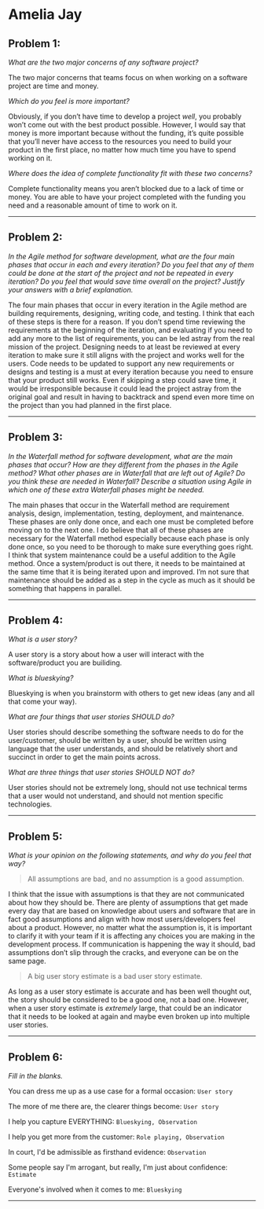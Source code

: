 
# Amelia Jay

## Problem 1:
*What are the two major concerns of any software project?*

The two major concerns that teams focus on when working on a software project are time and money.

*Which do you feel is more important?*

Obviously, if you don’t have time to develop a project *well*, you probably won’t come out with the best product possible. However, I would say that money is more important because without the funding, it’s quite possible that you’ll never have access to the resources you need to build your product in the first place, no matter how much time you have to spend working on it.

*Where does the idea of complete functionality fit with these two concerns?*

Complete functionality means you aren’t blocked due to a lack of time or money. You are able to have your project completed with the funding you need and a reasonable amount of time to work on it.

___________________
## Problem 2:
*In the Agile method for software development, what are the four main phases that occur in each and every iteration? Do you feel that any of them could be done at the start of the project and not be repeated in every iteration? Do you feel that would save time overall on the project? Justify your answers with a brief explanation.*

The four main phases that occur in every iteration in the Agile method are building requirements, designing, writing code, and testing. I think that each of these steps is there for a reason. If you don’t spend time reviewing the requirements at the beginning of the iteration, and evaluating if you need to add any more to the list of requirements, you can be led astray from the real mission of the project. Designing needs to at least be reviewed at every iteration to make sure it still aligns with the project and works well for the users. Code needs to be updated to support any new requirements or designs and testing is a must at every iteration because you need to ensure that your product still works. Even if skipping a step could save time, it would be irresponsible because it could lead the project astray from the original goal and result in having to backtrack and spend even more time on the project than you had planned in the first place.

______________________
## Problem 3: 
*In the Waterfall method for software development, what are the main phases that occur? How are they different from the phases in the Agile method? What other phases are in Waterfall that are left out of Agile? Do you think these are needed in Waterfall? Describe a situation using Agile in which one of these extra Waterfall phases might be needed.*

The main phases that occur in the Waterfall method are requirement analysis, design, implementation, testing, deployment, and maintenance. These phases are only done once, and each one must be completed before moving on to the next one. I do believe that all of these phases are necessary for the Waterfall method especially because each phase is only done once, so you need to be thorough to make sure everything goes right. I think that system maintenance could be a useful addition to the Agile method. Once a system/product is out there, it needs to be maintained at the same time that it is being iterated upon and improved. I’m not sure that maintenance should be added as a step in the cycle as much as it should be something that happens in parallel.

_____________________
## Problem 4:
*What is a user story?*

A user story is a story about how a user will interact with the software/product you are builiding.

*What is blueskying?*

Blueskying is when you brainstorm with others to get new ideas (any and all that come your way).

*What are four things that user stories SHOULD do?*

User stories should describe something the software needs to do for the user/customer, should be written by a user, should be written using language that the user understands, and should be relatively short and succinct in order to get the main points across.

*What are three things that user stories SHOULD NOT do?*

User stories should not be extremely long, should not use technical terms that a user would not understand, and should not mention specific technologies.

_____________________
## Problem 5:
*What is your opinion on the following statements, and why do you feel that way?*

> All assumptions are bad, and no assumption is a good assumption.

I think that the issue with assumptions is that they are not communicated about how they should be. There are plenty of assumptions that get made every day that are based on knowledge about users and software that are in fact good assumptions and align with how most users/developers feel about a product. However, no matter what the assumption is, it is important to clarify it with your team if it is affecting any choices you are making in the development process. If communication is happening the way it should, bad assumptions don’t slip through the cracks, and everyone can be on the same page.

> A big user story estimate is a bad user story estimate.

As long as a user story estimate is accurate and has been well thought out, the story should be considered to be a good one, not a bad one. However, when a user story estimate is *extremely* large, that could be an indicator that it needs to be looked at again and maybe even broken up into multiple user stories.

_______________________
## Problem 6:
*Fill in the blanks.*

You can dress me up as a use case for a formal occasion: `User story`

The more of me there are, the clearer things become: `User story`

I help you capture EVERYTHING: `Blueskying, Observation`

I help you get more from the customer: `Role playing, Observation`

In court, I'd be admissible as firsthand evidence: `Observation`

Some people say I'm arrogant, but really, I'm just about confidence: `Estimate`

Everyone's involved when it comes to me: `Blueskying`

____________________________
